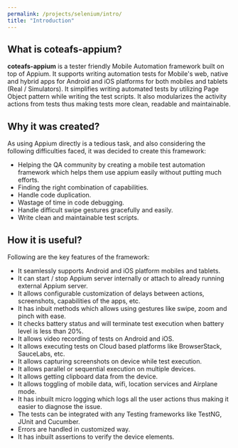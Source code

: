 ```yaml
---
permalink: /projects/selenium/intro/
title: "Introduction"
---
```


## What is coteafs-appium?

**coteafs-appium** is a tester friendly Mobile Automation framework built on top of Appium. It supports writing automation tests for Mobile's web, native and hybrid apps for Android and iOS platforms for both mobiles and tablets (Real / Simulators). It simplifies writing automated tests by utilizing Page Object pattern while writing the test scripts. It also modularizes the activity actions from tests thus making tests more clean, readable and maintainable.

## Why it was created?

As using Appium directly is a tedious task, and also considering the following difficulties faced,
it was decided to create this framework:
* Helping the QA community by creating a mobile test automation framework which helps them use appium easily without putting much efforts.
* Finding the right combination of capabilities.
* Handle code duplication.
* Wastage of time in code debugging.
* Handle difficult swipe gestures gracefully and easily.
* Write clean and maintainable test scripts.

## How it is useful?

Following are the key features of the framework:

* It seamlessly supports Android and iOS platform mobiles and tablets.
* It can start / stop Appium server internally or attach to already running external Appium server.
* It allows configurable customization of delays between actions, screenshots, capabilities of the apps, etc.
* It has inbuit methods which allows using gestures like swipe, zoom and pinch with ease.
* It checks battery status and will terminate test execution when battery level is less than 20%.
* It allows video recording of tests on Android and iOS.
* It allows executing tests on Cloud based platforms like BrowserStack, SauceLabs, etc.
* It allows capturing screenshots on device while test execution.
* It allows parallel or sequential execution on multiple devices.
* It allows getting clipboard data from the device.
* It allows toggling of mobile data, wifi, location services and Airplane mode.
* It has inbuilt micro logging which logs all the user actions thus making it easier to diagnose the issue.
* The tests can be integrated with any Testing frameworks like TestNG, JUnit and Cucumber.
* Errors are handled in customized way.
* It has inbuilt assertions to verify the device elements.
